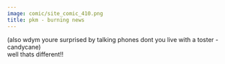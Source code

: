 ```yaml
---
image: comic/site_comic_410.png
title: pkm - burning news
---
```

(also wdym youre surprised by talking phones dont you live with a toster -candycane)  
well thats different!!
